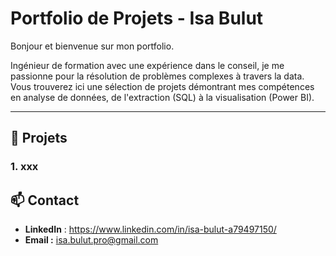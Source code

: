 # Portfolio de Projets - Isa Bulut

Bonjour et bienvenue sur mon portfolio. 

Ingénieur de formation avec une expérience dans le conseil, je me passionne pour la résolution de problèmes complexes à travers la data. Vous trouverez ici une sélection de projets démontrant mes compétences en analyse de données, de l'extraction (SQL) à la visualisation (Power BI).

---

## 🚀 Projets

### 1. xxx




## 📫 Contact

* **LinkedIn** : https://www.linkedin.com/in/isa-bulut-a79497150/
* **Email :** isa.bulut.pro@gmail.com
